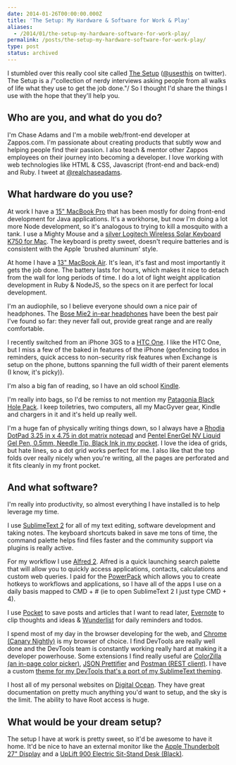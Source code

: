 ```yaml
---
date: 2014-01-26T00:00:00.000Z
title: 'The Setup: My Hardware & Software for Work & Play'
aliases:
  - /2014/01/the-setup-my-hardware-software-for-work-play/
permalink: /posts/the-setup-my-hardware-software-for-work-play/
type: post
status: archived
---
```



I stumbled over this really cool site called [The Setup](https://www.usesthis.com) ([@usesthis](https://www.twitter.com/usesthis) on twitter). The Setup is a /"collection of nerdy interviews asking people from all walks of life what they use to get the job done."/ So I thought I'd share the things I use with the hope that they'll help you.

## Who are you, and what do you do?

I'm Chase Adams and I'm a mobile web/front-end developer at Zappos.com. I'm passionate about creating products that subtly wow and helping people find their passion. I also teach &amp; mentor other Zappos employees on their journey into becoming a developer. I love working with web technologies like HTML &amp; CSS, Javascript (front-end and back-end) and Ruby. I tweet at [@realchaseadams](https://www.twitter.com/realchaseadams/).

## What hardware do you use?

At work I have a [15" MacBook Pro](https://www.apple.com/macbook-pro/) that has been mostly for doing front-end development for Java applications. It's a workhorse, but now I'm doing a lot more Node development, so it's analogous to trying to kill a mosquito with a tank. I use a Mighty Mouse and a [silver Logitech Wireless Solar Keyboard K750 for Mac](https://www.amazon.com/Logitech-Wireless-Solar-Keyboard-K750/dp/B005L38VRU/ref=sr_1_2?s=electronics&amp;ie=UTF8&amp;qid=1390399349&amp;sr=1-2&amp;keywords=Logitech+Wireless+Solar+Keyboard+K750). The keyboard is pretty sweet, doesn't require batteries and is consistent with the Apple 'brushed aluminum' style.

At home I have a [13" MacBook Air](https://www.apple.com/macbook-air/). It's lean, it's fast and most importantly it gets the job done. The battery lasts for hours, which makes it nice to detach from the wall for long periods of time. I do a lot of light weight application development in Ruby &amp; NodeJS, so the specs on it are perfect for local development.

I'm an audiophile, so I believe everyone should own a nice pair of headphones. The [Bose Mie2 in-ear headphones](https://www.amazon.com/Bose-326223-0080-Bose%C2%AE-Mobile-Headset/dp/B0043WCH66) have been the best pair I've found so far: they never fall out, provide great range and are really comfortable.

I recently switched from an iPhone 3GS to a [HTC One](https://www.htc.com/www/smartphones/htc-one/). I like the HTC One, but I miss a few of the baked in features of the iPhone (geofencing todos in reminders, quick access to non-security risk features when Exchange is setup on the phone, buttons spanning the full width of their parent elements (I know, it's picky)).

I'm also a big fan of reading, so I have an old school [Kindle](https://www.amazon.com/gp/product/B007HCCNJU/ref=amb_link_367867082_6?pf_rd_m=ATVPDKIKX0DER&amp;pf_rd_s=left-1&amp;pf_rd_r=0C0HCD5J1ZJBTK29N821&amp;pf_rd_t=101&amp;pf_rd_p=1624898862&amp;pf_rd_i=133141011).

I'm really into bags, so I'd be remiss to not mention my [Patagonia Black Hole Pack](https://www.zappos.com/patagonia-black-hole-pack-black). I keep toiletries, two computers, all my MacGyver gear, Kindle and chargers in it and it's held up really well.

I'm a huge fan of physically writing things down, so I always have a [Rhodia DotPad 3.25 in x 4.75 in dot matrix notepad](https://amzn.to/1eWBFCr) and [Pentel EnerGel NV Liquid Gel Pen, 0.5mm, Needle Tip, Black Ink in my pocket](https://amzn.to/1jT1iG2). I love the idea of grids, but hate lines, so a dot grid works perfect for me. I also like that the top folds over really nicely when you're writing, all the pages are perforated and it fits cleanly in my front pocket.

## And what software?

I'm really into productivity, so almost everything I have installed is to help leverage my time.

I use [SublimeText 2](https://www.sublimetext.com/) for all of my text editing, software development and taking notes. The keyboard shortcuts baked in save me tons of time, the command palette helps find files faster and the community support via plugins is really active.

For my workflow I use [Alfred 2](https://www.alfredapp.com/). Alfred is a quick launching search palette that will allow you to quickly access applications, contacts, calculations and custom web queries. I paid for the [PowerPack](https://www.alfredapp.com/powerpack/) which allows you to create hotkeys to workflows and applications, so I have all of the apps I use on a daily basis mapped to CMD + # (ie to open SublimeText 2 I just type CMD + 4).

I use [Pocket](https://getpocket.com/) to save posts and articles that I want to read later, [Evernote](https://evernote.com/) to clip thoughts and ideas &amp; [Wunderlist](https://www.wunderlist.com/en/) for daily reminders and todos.

I spend most of my day in the browser developing for the web, and [Chrome (Canary Nightly)](https://www.google.com/intl/en/chrome/browser/canary.html) is my browser of choice. I find DevTools are really well done and the DevTools team is constantly working really hard at making it a developer powerhouse. Some extensions I find really useful are [ColorZilla (an in-page color picker)](https://chrome.google.com/webstore/detail/colorzilla/bhlhnicpbhignbdhedgjhgdocnmhomnp?hl=en), [JSON Prettifier](https://chrome.google.com/webstore/detail/json-prettifier/kccpfgilgmgbipamhohknpokhibinhhj) and [Postman (REST client)](https://chrome.google.com/webstore/detail/postman-rest-client/fdmmgilgnpjigdojojpjoooidkmcomcm?hl=en). I have a custom [theme for my DevTools that's a port of my SublimeText theming](https://chrome.google.com/webstore/detail/devtools-theme-flatland/ghngaepikegoilihhbhdipfbfifhkeeo).

I host all of my personal websites on [Digital Ocean](https://www.digitalocean.com). They have great documentation on pretty much anything you'd want to setup, and the sky is the limit. The ability to have Root access is huge.

## What would be your dream setup?

The setup I have at work is pretty sweet, so it'd be awesome to have it home. It'd be nice to have an external monitor like the [Apple Thunderbolt 27" Display](https://store.apple.com/us/product/MC914LL/B/apple-thunderbolt-display-27-inch) and a [UpLift 900 Electric Sit-Stand Desk (Black)](https://www.thehumansolution.com/uplift-900-electric-sit-stand-desk-black.html?utm_source=Google%2BShopping&amp;utm_medium=cpc&amp;utm_medium=cpc&amp;utm_campaign=Google%2BShopping&amp;gdftrk=gdfV2929_a_7c132_a_7c5187_a_7cUPL901&amp;gclid=CPX-pYH7kbwCFcQ9Qgod63AABg).
